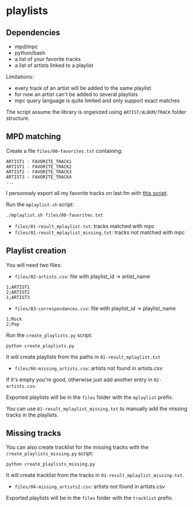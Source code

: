 # playlists

## Dependencies

- mpd/mpc
- python/bash
- a list of your favorite tracks
- a list of artists linked to a playlist

Limitations:
- every track of an artist will be added to the same playlist
- for now an artist can't be added to several playlists
- mpc query language is quite limited and only support exact matches

The script assume the library is organized using `ARTIST/ALBUM/TRACK` folder structure.

## MPD matching

Create a file `files/00-favorites.txt` containing:
```
ARTIST1 - FAVORITE_TRACK1
ARTIST1 - FAVORITE_TRACK2
ARTIST2 - FAVORITE_TRACK3
ARTIST3 - FAVORITE_TRACK4
...
```

I personnaly export all my favorite tracks on last.fm with [this script](https://github.com/dbeley/lastfm-scraper/blob/master/lastfm-all_favorite_tracks.py).

Run the `mplaylist.sh` script:
```
./mplaylist.sh files/00-favorites.txt
```

- `files/01-result_mplaylist.txt`: tracks matched with mpc
- `files/01-result_mplaylist_missing.txt`: tracks not matched with mpc

## Playlist creation

You will need two files:
- `files/02-artists.csv`: file with playlist_id -> artist_name
```
1;ARTIST1
2;ARTIST2
1;ARTIST3
```

- `files/03-correspondances.csv`: file with playlist_id -> playlist_name
```
1;Rock
2;Pop
```

Run the `create_playlists.py` script:
```
python create_playlists.py
```
It will create playlists from the paths in `01-result_mplaylist.txt`

- `files/04-missing_artists.csv`: artists not found in artists.csv

If it's empty you're good, otherwise just add another entry in `02-artists.csv`.

Exported playlists will be in the `files` folder with the `mplaylist` prefix.

You can use `01-result_mplaylist_missing.txt` to manually add the missing tracks in the playlists.

## Missing tracks

You can also create tracklist for the missing tracks with the `create_playlists_missing.py` script:
```
python create_playlists_missing.py
```
It will create tracklist from the tracks in `01-result_mplaylist_missing.txt`.

- `files/04-missing_artists2.csv`: artists not found in artists.csv

Exported playlists will be in the `files` folder with the `tracklist` prefix.
